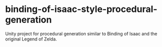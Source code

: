 # binding-of-isaac-style-procedural-generation
Unity project for procedural generation similar to Binding of Isaac and the original Legend of Zelda.
